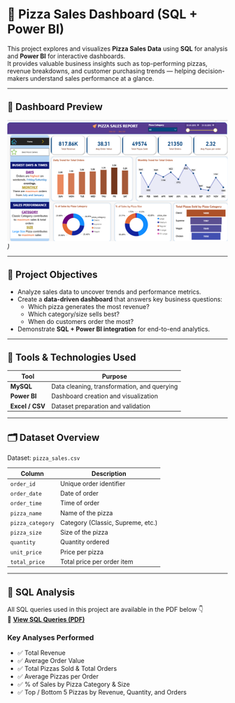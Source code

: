 # 🍕 Pizza Sales Dashboard (SQL + Power BI)

This project explores and visualizes **Pizza Sales Data** using **SQL** for analysis and **Power BI** for interactive dashboards.  
It provides valuable business insights such as top-performing pizzas, revenue breakdowns, and customer purchasing trends — helping decision-makers understand sales performance at a glance.

---

## 📸 Dashboard Preview

*![Pizza Sales Dashboard](Home.png))*  

---

## 🧠 Project Objectives

- Analyze sales data to uncover trends and performance metrics.  
- Create a **data-driven dashboard** that answers key business questions:  
  - Which pizza generates the most revenue?  
  - Which category/size sells best?  
  - When do customers order the most?  
- Demonstrate **SQL + Power BI integration** for end-to-end analytics.

---

## 🧰 Tools & Technologies Used

| Tool | Purpose |
|------|----------|
| **MySQL** | Data cleaning, transformation, and querying |
| **Power BI** | Dashboard creation and visualization |
| **Excel / CSV** | Dataset preparation and validation |

---

## 🗂 Dataset Overview

Dataset: `pizza_sales.csv`  

| Column | Description |
|---------|-------------|
| `order_id` | Unique order identifier |
| `order_date` | Date of order |
| `order_time` | Time of order |
| `pizza_name` | Name of the pizza |
| `pizza_category` | Category (Classic, Supreme, etc.) |
| `pizza_size` | Size of the pizza |
| `quantity` | Quantity ordered |
| `unit_price` | Price per pizza |
| `total_price` | Total price per order item |

---

## 🧩 SQL Analysis

All SQL queries used in this project are available in the PDF below 👇  
📄 **[View SQL Queries (PDF)](Pizza's%20Sales%20Sql%20Queries.pdf)**  

### Key Analyses Performed
- ✅ Total Revenue  
- ✅ Average Order Value  
- ✅ Total Pizzas Sold & Total Orders  
- ✅ Average Pizzas per Order  
- ✅ % of Sales by Pizza Category & Size  
- ✅ Top / Bottom 5 Pizzas by Revenue, Quantity, and Orders  

